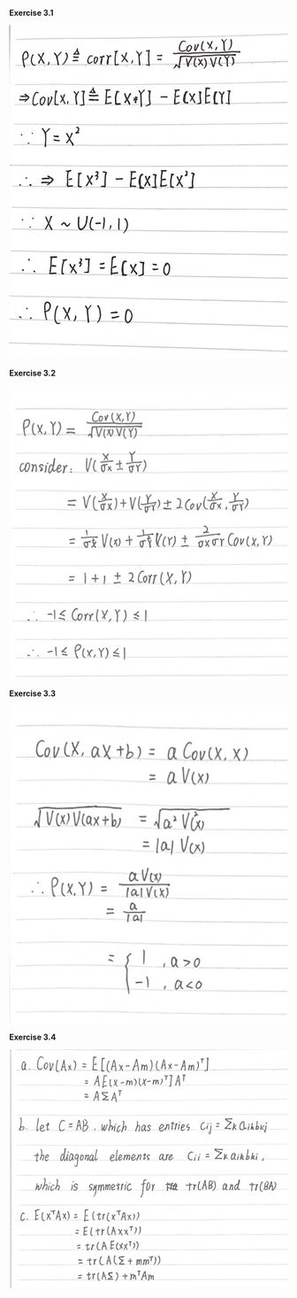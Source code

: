 **Exercise 3.1**

![3.1](../assets/3.1.jpg)

**Exercise 3.2**

![3.2](../assets/3.2.jpg)

**Exercise 3.3**

![3.3](../assets/3.3.jpg)

**Exercise 3.4**

![3.4](../assets/3.4.jpg)
